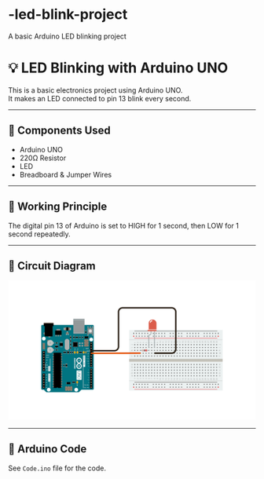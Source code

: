 # -led-blink-project
A basic Arduino LED blinking project

# 💡 LED Blinking with Arduino UNO

This is a basic electronics project using Arduino UNO.  
It makes an LED connected to pin 13 blink every second.

---

## 🔧 Components Used

- Arduino UNO  
- 220Ω Resistor  
- LED  
- Breadboard & Jumper Wires  

---

## 🧠 Working Principle

The digital pin 13 of Arduino is set to HIGH for 1 second, then LOW for 1 second repeatedly.

---

## 🔌 Circuit Diagram

![Circuit](https://github.com/shashankshuklaa/-led-blink-project/blob/7471b196fc5fa5f860c39568876a956e4de4bbfb/circuit_diagram.png)

---

## 📜 Arduino Code

See `Code.ino` file for the code.
